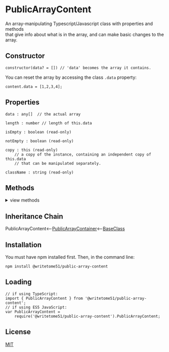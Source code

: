 # PublicArrayContent

An array-manipulating Typescript/Javascript class with properties and methods  
that give info about what is in the array, and can make basic changes to the array.

## Constructor
```
constructor(data? = []) // 'data' becomes the array it contains.
```

You can reset the array by accessing the class `.data` property:
```
content.data = [1,2,3,4];
```  

## Properties
```
data : any[]  // the actual array
	
length : number // length of this.data

isEmpty : boolean (read-only)

notEmpty : boolean (read-only)

copy : this (read-only)
    // a copy of the instance, containing an independent copy of this.data 
    // that can be manipulated separately.

className : string (read-only)
```

## Methods
<details>
<summary>view methods</summary>


```
set(newArray): void
    // Changes value of this.data to newArray without breaking its memory reference.
    // So if there are copies of this.data, the copies will be updated as well.

append(values): this
    // attaches values to end of this.data.

prepend(values): this
    // attaches values to beginning of this.data.

moveByIndex(currentIndex, newIndex): this
    // moves an item, identified by currentIndex, to newIndex.
    // Both currentIndex and newIndex can be negative or positive.

forEach(iterationFunction): void
    // Behaves same as Array.forEach()
    // iterationFunction = function(currentValue, currentIndex?, entireArray?): any

asString(glue = ', '): string
    // Does same thing as Array.join()
```
NOTICE:  For all the methods below, any parameter called `value` cannot be an object,   
and any parameter called `values` cannot contain an object.   
This does not include arrays. Arrays are OK, as long as they don't contain objects.
```
has(value): boolean
    // returns true if this.data contains `value`.

hasAll(values): boolean
    // returns true if this.data contains every value in `values`.

hasAny(values): boolean
    // returns true if this.data contains at least 1 value in `values`.

hasAdjacent(values): boolean
    // returns true if this.data contains exact sequence of `values`.
    // Example: if this.data is [10,1,2,3,11], then this.hasAdjacent([1,2,3]) 
    // returns true.

startsWith(values): boolean
    // returns true if this.data starts with exact sequence of `values`.
    // always returns false if `values` contains object.

endsWith(values): boolean
    // returns true if this.data ends with exact sequence of `values`.
    // always returns false if `values` contains object.

matches(values): boolean
    // returns true if this.data matches `values` exactly.
    
firstIndexOf(value): number
    // returns index of first instance of `value` found in this.data
    
lastIndexOf(value): number
    // returns index of last instance of `value` found in this.data
    
indexesOf(value): number[]
    // returns indexes of every instance of `value` found in this.data
```

For the next 3 methods:  
`testFunction` is a callback with same signature as callback passed to  
`Array.filter()` :  
`testFunction(item, index?, theArray?): boolean`  
If `item` passes a test, `testFunction` returns true.

```
allPass(testFunction): boolean
    // returns true if all items pass test.

anyPass(testFunction): boolean
    // returns true if at least 1 item passes.

indexesThatPass(testFunction): number[]
    // returns indexes of items that pass test.
``` 
The methods below are not important to know about in order to use this  
class.  They're inherited from [BaseClass](https://github.com/writetome51/typescript-base-class#baseclass) .
``` 
protected   _createGetterAndOrSetterForEach(
                  propertyNames: string[],
                  configuration: IGetterSetterConfiguration
            ) : void
     /*********************
     Use this method when you have a bunch of properties that need getter and/or 
     setter functions that all do the same thing. You pass in an array of string 
     names of those properties, and the method attaches the same getter and/or 
     setter function to each property.
     IGetterSetterConfiguration is this object:
     {
         get_setterFunction?: (
             propertyName: string, index?: number, propertyNames?: string[]
         ) => Function,
             // get_setterFunction takes the property name as first argument and 
             // returns the setter function.  The setter function must take one 
             // parameter and return void.
     
         get_getterFunction?: (
             propertyName: string, index?: number, propertyNames?: string[]
         ) => Function
             // get_getterFunction takes the property name as first argument and 
             // returns the getter function.  The getter function must return something.
     }
     *********************/ 
   
   
protected   _returnThis_after(voidExpression: any) : this
    // voidExpression is executed, then function returns this.
    // Even if voidExpression returns something, the returned data isn't used.

protected   _runMethod_and_returnThis(
    callingObject, 
    method: Function, 
    methodArgs: any[], 
    additionalAction?: Function // takes the result returned by method as an argument.
) : this
```
</details>


## Inheritance Chain

PublicArrayContent<--[PublicArrayContainer](https://github.com/writetome51/public-array-container#publicarraycontainer)<--[BaseClass](https://github.com/writetome51/typescript-base-class#baseclass)

## Installation

You must have npm installed first. Then, in the command line:

    npm install @writetome51/public-array-content

## Loading
```
// if using TypeScript:
import { PublicArrayContent } from '@writetome51/public-array-content';
// if using ES5 JavaScript:
var PublicArrayContent = 
    require('@writetome51/public-array-content').PublicArrayContent;
```


## License
[MIT](https://choosealicense.com/licenses/mit/)
